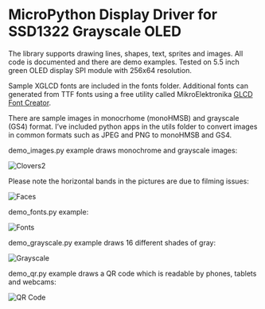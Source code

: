 # MicroPython Display Driver for SSD1322 Grayscale OLED
The library supports drawing lines, shapes, text, sprites and images.  All code is documented and there are demo examples.  Tested on 5.5 inch green OLED display SPI module with 256x64 resolution.

Sample XGLCD fonts are included in the fonts folder.  Additional fonts can generated from TTF fonts using a free utility called MikroElektronika [GLCD Font Creator](https://www.mikroe.com/glcd-font-creator).

There are sample images in monocrhome (monoHMSB) and grayscale (GS4) format.  I’ve included python apps in the utils folder to convert images in common formats such as JPEG and PNG to monoHMSB and GS4.

demo_images.py example draws monochrome and grayscale images:

![Clovers2](https://user-images.githubusercontent.com/106355/184423207-1d61f55c-17f1-47bb-a7bb-2b1c0c019024.JPG)

Please note the horizontal bands in the pictures are due to filming issues:

![Faces](https://user-images.githubusercontent.com/106355/184423230-60b559da-0b67-493a-b81a-a1f4c4926f49.JPG)


demo_fonts.py example:

![Fonts](https://user-images.githubusercontent.com/106355/184423316-ede48e21-9a62-48b0-a566-a59ea09d9a3e.JPG)


demo_grayscale.py example draws 16 different shades of gray:

![Grayscale](https://user-images.githubusercontent.com/106355/184423419-bccafb6b-f3db-4814-8516-1f28a76da975.png)


demo_qr.py example draws a QR code which is readable by phones, tablets and webcams:

![QR Code](https://user-images.githubusercontent.com/106355/184423549-ce90bbda-57bd-4ea9-b697-d8067ce0c18d.JPG)

